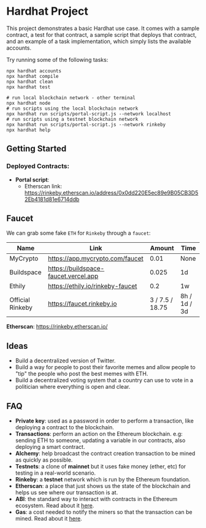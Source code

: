 # Hardhat Project

This project demonstrates a basic Hardhat use case. It comes with a sample contract, a test for that contract, a sample script that deploys that contract, and an example of a task implementation, which simply lists the available accounts.

Try running some of the following tasks:

```shell
npx hardhat accounts
npx hardhat compile
npx hardhat clean
npx hardhat test

# run local blockchain network - other terminal
npx hardhat node
# run scripts using the local blockchain network
npx hardhat run scripts/portal-script.js --network localhost
# run scripts using a testnet blockchain network
npx hardhat run scripts/portal-script.js --network rinkeby
npx hardhat help
```

## Getting Started

### Deployed Contracts:

- **Portal script**:
  - Etherscan link: https://rinkeby.etherscan.io/address/0x0dd220E5ec89e9B05CB3D52Eb4181d81e6714ddb


## Faucet

We can grab some fake `ETH` for `Rinkeby` through a `faucet`:

| Name             | Link                                 | Amount          | Time         |
|------------------|--------------------------------------|-----------------|--------------|
| MyCrypto         | https://app.mycrypto.com/faucet      | 0.01            | None         |
| Buildspace       | https://buildspace-faucet.vercel.app | 0.025           | 1d           |
| Ethily           | https://ethily.io/rinkeby-faucet     | 0.2             | 1w           |
| Official Rinkeby | https://faucet.rinkeby.io            | 3 / 7.5 / 18.75 | 8h / 1d / 3d |

**Etherscan**: https://rinkeby.etherscan.io/

## Ideas

- Build a decentralized version of Twitter.
- Build a way for people to post their favorite memes and allow people to "tip" the people who post the best memes with ETH.
- Build a decentralized voting system that a country can use to vote in a politician where everything is open and clear.

## FAQ

- **Private key**: used as a password in order to perform a transaction, like deploying a contract to the blockchain.
- **Transactions**: perform an action on the Ethereum blockchain. e.g: sending ETH to someone, updating a variable in our contracts, also deploying a smart contract.
- **Alchemy**: help broadcast the contract creation transaction to be mined as quickly as possible.
- **Testnets**: a clone of **mainnet** but it uses fake money (ether, etc) for testing in a real-world scenario.
- **Rinkeby**: a **testnet** network which is run by the Ethereum foundation.
- **Etherscan**: a place that just shows us the state of the blockchain and helps us see where our transaction is at.
- **ABI**: the standard way to interact with contracts in the Ethereum ecosystem. Read about it [here](https://docs.soliditylang.org/en/v0.5.3/abi-spec.html).
- **Gas**: a cost needed to notify the miners so that the transaction can be mined. Read about it [here](https://ethereum.org/en/developers/docs/gas/). 